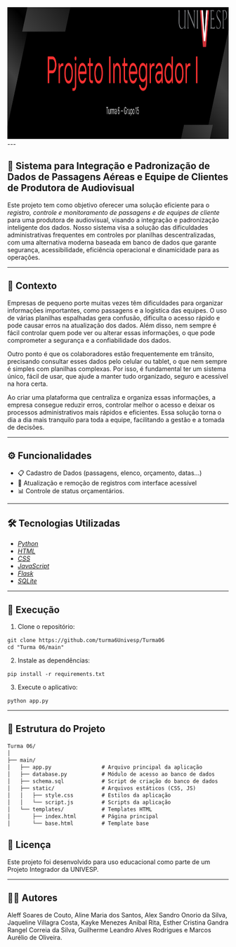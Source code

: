 <img src="assets/cover.png" alt ="cover" height ="300" width="1000"> 
---

## 🎥 Sistema para Integração e Padronização de Dados de Passagens Aéreas e Equipe de Clientes de Produtora de Audiovisual

Este projeto tem como objetivo oferecer uma solução eficiente para o *registro, controle e monitoramento de passagens e de equipes de cliente* para uma produtora de audiovisual, visando a  integração e padronização inteligente dos dados. Nosso sistema visa a solução das dificuldades administrativas frequentes em controles por planilhas descentralizadas, com uma alternativa moderna baseada em banco de dados que garante segurança, acessibilidade, eficiência operacional e dinamicidade para as operações.

---

## 📌 Contexto

Empresas de pequeno porte muitas vezes têm dificuldades para organizar informações importantes, como passagens e a logística das equipes. O uso de várias planilhas espalhadas gera confusão, dificulta o acesso rápido e pode causar erros na atualização dos dados. Além disso, nem sempre é fácil controlar quem pode ver ou alterar essas informações, o que pode comprometer a segurança e a confiabilidade dos dados.

Outro ponto é que os colaboradores estão frequentemente em trânsito, precisando consultar esses dados pelo celular ou tablet, o que nem sempre é simples com planilhas complexas. Por isso, é fundamental ter um sistema único, fácil de usar, que ajude a manter tudo organizado, seguro e acessível na hora certa.

Ao criar uma plataforma que centraliza e organiza essas informações, a empresa consegue reduzir erros, controlar melhor o acesso e deixar os processos administrativos mais rápidos e eficientes. Essa solução torna o dia a dia mais tranquilo para toda a equipe, facilitando a gestão e a tomada de decisões.

---

## ⚙️ Funcionalidades

- 📋 Cadastro de Dados (passagens, elenco, orçamento, datas...)
- 🔄 Atualização e remoção de registros com interface acessível
- 📊 Controle de status orçamentários.

---

## 🛠️ Tecnologias Utilizadas

- [*Python*](https://www.python.org/)
- [*HTML*](https://html5.org/)
- [*CSS*](https://www.w3.org/Style/CSS/Overview.en.html)
- [*JavaScript*](https://tc39.es/)
- [*Flask*](https://flask.palletsprojects.com/en/stable/)
- [*SQLite*](https://www.sqlite.org/index.html)

---

## 🚀 Execução

1. Clone o repositório:

```
git clone https://github.com/turma6Univesp/Turma06
cd "Turma 06/main"
```

2. Instale as dependências:

```
pip install -r requirements.txt
```

3. Execute o aplicativo:

```
python app.py
```

---


## 📂 Estrutura do Projeto

```
Turma 06/
│
├── main/
│   ├── app.py                # Arquivo principal da aplicação 
│   ├── database.py           # Módulo de acesso ao banco de dados
│   ├── schema.sql            # Script de criação do banco de dados
│   ├── static/               # Arquivos estáticos (CSS, JS)
│   │   ├── style.css         # Estilos da aplicação
│   │   └── script.js         # Scripts da aplicação
│   └── templates/            # Templates HTML
│       ├── index.html        # Página principal
│       └── base.html         # Template base
```

## 📝 Licença

Este projeto foi desenvolvido para uso educacional como parte de um Projeto Integrador da UNIVESP. 

---

## 👨‍💻 Autores

Aleff Soares de Couto, Aline Maria dos Santos, Alex Sandro Onorio da Silva, Jaqueline Villagra Costa, Kayke Menezes Anibal Rita, Esther Cristina Gandra Rangel Correia da Silva, Guilherme Leandro Alves Rodrigues e Marcos Aurélio de Oliveira.
